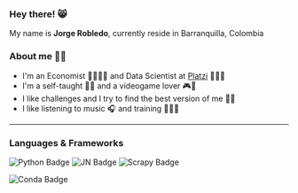 ### Hey there! 😸 
My name is **Jorge Robledo**, currently reside in Barranquilla, Colombia

### About me 👋🏻
- I'm an Economist 👨🏻‍💼💼 and Data Scientist at [Platzi](https://platzi.com/p/robledo.1337/) 👨🏻‍💻 
- I'm a self-taught ✍🏻 and a videogame lover 🎮👾
- I like challenges and I try to find the best version of me 👊🏻
- I like listening to music 🎧 and training 🏃🏻‍♂️
---
### Languages & Frameworks
![Python Badge](https://img.shields.io/badge/Python-100000?style=for-the-badge&logo=python&logoColor=darkgreen)
![JN Badge](https://img.shields.io/badge/Jupyter-100000.svg?&style=for-the-badge&logo=Jupyter&logoColor=whiten)
![Scrapy Badge](https://img.shields.io/badge/Scrapy-100000.svg?&style=for-the-badge&logo=Scrapy&logoColor=whiten)

![Conda Badge](https://img.shields.io/badge/conda-342B029.svg?&style=for-the-badge&logo=anaconda&logoColor=success)

